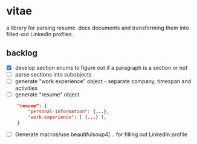 # vitae
a library for parsing resume .docx documents and transforming them into filled-out LinkedIn profiles. 

## backlog
- [X] develop section enums to figure out if a paragraph is a section or not
- [ ] parse sections into subobjects
- [ ] generate "work experience" object - separate company, timespan and activities
- [ ] generate "resume" object
```json
    "resume": {
        "personal-information": {...},
        "work-experience": [ {...} ],
    }
``` 
- [ ] Generate macros/use beautifulsoup4/... for filling out LinkedIn profile
